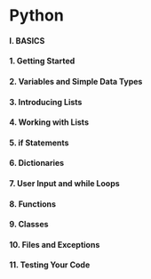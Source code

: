 # Python

#### I. BASICS
#### 1. Getting Started
#### 2. Variables and Simple Data Types 
#### 3. Introducing Lists
#### 4. Working with Lists
#### 5. if Statements
#### 6. Dictionaries
#### 7. User Input and while Loops
#### 8. Functions
#### 9. Classes
#### 10. Files and Exceptions
#### 11. Testing Your Code 